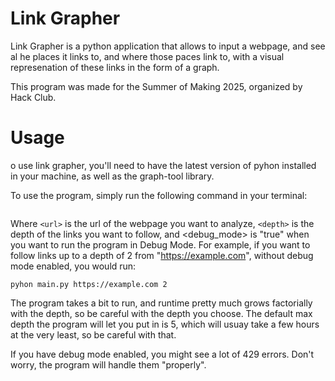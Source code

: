 # Link Grapher
Link Grapher is a python application that allows to input a webpage, and see al he places it links to, and where those paces link to, with a visual represenation of these links in the form of a graph.

This program was made for the Summer of Making 2025, organized by Hack Club.

# Usage
o use link grapher, you'll need to have the latest version of pyhon installed in your machine, as well as the graph-tool library.

To use the program, simply run the following command in your terminal:

```pyhon main.py <url> <depth> <debug_mode>
```

Where `<url>` is the url of the webpage you want to analyze, `<depth>` is the depth of the links you want to follow, and <debug_mode> is "true" when you want to run the program in Debug Mode. For example, if you want to follow links up to a depth of 2 from "https://example.com", without debug mode enabled, you would run:

```pyhon main.py https://example.com 2```

The program takes a bit to run, and runtime pretty much grows factorially with the depth, so be careful with the depth you choose. The default max depth the program will let you put in is 5, which will usuay take a few hours at the very least, so be careful with that.

If you have debug mode enabled, you might see a lot of 429 errors. Don't worry, the program will handle them "properly".
